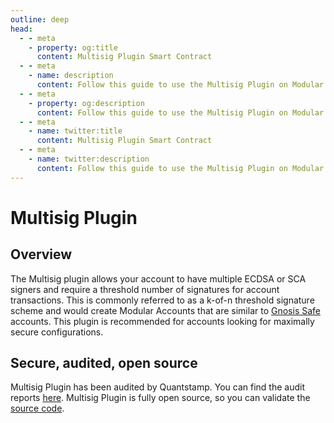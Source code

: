 ```yaml
---
outline: deep
head:
  - - meta
    - property: og:title
      content: Multisig Plugin Smart Contract
  - - meta
    - name: description
      content: Follow this guide to use the Multisig Plugin on Modular Account with Account Kit, a vertically integrated stack for building apps that support ERC-4337 and ERC-6900.
  - - meta
    - property: og:description
      content: Follow this guide to use the Multisig Plugin on Modular Account with Account Kit, a vertically integrated stack for building apps that support ERC-4337 and ERC-6900.
  - - meta
    - name: twitter:title
      content: Multisig Plugin Smart Contract
  - - meta
    - name: twitter:description
      content: Follow this guide to use the Multisig Plugin on Modular Account with Account Kit, a vertically integrated stack for building apps that support ERC-4337 and ERC-6900.
---
```


# Multisig Plugin

## Overview

The Multisig plugin allows your account to have multiple ECDSA or SCA signers and require a threshold number of signatures for account transactions. This is commonly referred to as a k-of-n threshold signature scheme and would create Modular Accounts that are similar to [Gnosis Safe](https://safe.global/) accounts. This plugin is recommended for accounts looking for maximally secure configurations.

## Secure, audited, open source

Multisig Plugin has been audited by Quantstamp. You can find the audit reports [here](https://github.com/alchemyplatform/multisig-plugin/blob/develop/audits). Multisig Plugin is fully open source, so you can validate the [source code](https://github.com/alchemyplatform/multisig-plugin).

<!--@include: ../../resources/bbp.md-->
